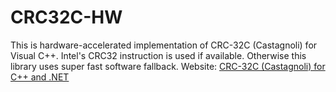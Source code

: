 # CRC32C-HW
This is hardware-accelerated implementation of CRC-32C (Castagnoli) for Visual C++. Intel's CRC32 instruction is used if available. Otherwise this library uses super fast software fallback.  Website: [CRC-32C (Castagnoli) for C++ and .NET](https://crc32c.angeloflogic.com/)
